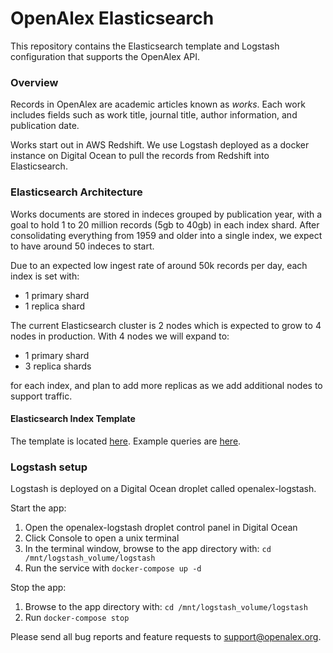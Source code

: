 # OpenAlex Elasticsearch

This repository contains the Elasticsearch template and Logstash configuration that supports 
the OpenAlex API.

### Overview

Records in OpenAlex are academic articles known as _works_. Each work includes fields 
such as work title, journal title, author information, and publication date.

Works start out in AWS Redshift. We use Logstash deployed as a docker instance on Digital Ocean to pull the records 
from Redshift into Elasticsearch.

### Elasticsearch Architecture

Works documents are stored in indeces grouped by publication year, with a goal to hold 1 to 20 million records
(5gb to 40gb) in each index shard. After consolidating everything from 1959 and older into a single index, we
expect to have around 50 indeces to start.

Due to an expected low ingest rate of around 50k records per day, each index 
is set with:

- 1 primary shard
- 1 replica shard

The current Elasticsearch cluster is 2 nodes which is expected to grow to 4 nodes in production. With 4 nodes we will 
expand to:

- 1 primary shard
- 3 replica shards

for each index, and plan to add more replicas as we add additional nodes to support traffic.

#### Elasticsearch Index Template

The template is located [here](/elasticsearch/works_template.json). Example queries are [here](/elasticsearch/queries.md).

### Logstash setup

Logstash is deployed on a Digital Ocean droplet called openalex-logstash. 

Start the app:
1. Open the openalex-logstash droplet control panel in Digital Ocean
2. Click Console to open a unix terminal
3. In the terminal window, browse to the app directory with: `cd /mnt/logstash_volume/logstash`
4. Run the service with `docker-compose up -d`

Stop the app:
1. Browse to the app directory with: `cd /mnt/logstash_volume/logstash`
2. Run `docker-compose stop`

Please send all bug reports and feature requests to support@openalex.org.
